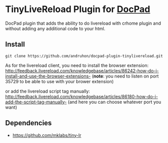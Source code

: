 # TinyLiveReload Plugin for [DocPad](http://docpad.org)

DocPad plugin that adds the ability to do livereload with crhome plugin and without adding any additional code to your html.

## Install

	git clone https://github.com/andruhon/docpad-plugin-tinylivereload.git

As for the livereload client, you need to install the browser extension:
http://feedback.livereload.com/knowledgebase/articles/86242-how-do-i-install-and-use-the-browser-extensions-
(**note**: you need to listen on port 35729 to be able to use with your
brower extension)

or add the livereload script tag manually:
http://feedback.livereload.com/knowledgebase/articles/86180-how-do-i-add-the-script-tag-manually-
(and here you can choose whatever port you want)

## Dependencies

* https://github.com/mklabs/tiny-lr
